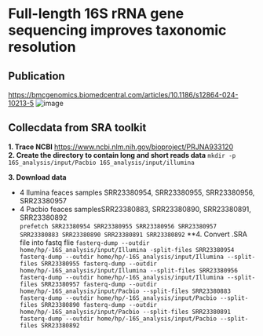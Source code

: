 # Full-length 16S rRNA gene sequencing improves taxonomic resolution
## Publication 
https://bmcgenomics.biomedcentral.com/articles/10.1186/s12864-024-10213-5
![image](https://github.com/user-attachments/assets/efb19b5b-0250-4512-a54e-826da2da901a)
## Collecdata from SRA toolkit    
**1. Trace NCBI**  https://www.ncbi.nlm.nih.gov/bioproject/PRJNA933120    
**2. Create the directory to contain long and short reads data**
`mkdir -p 16S_analysis/input/Pacbio 16S_analysis/input/illumina`

**3. Download data**    
- 4 Ilumina feaces samples SRR23380954, SRR23380955, SRR23380956, SRR23380957    
- 4 Pacbio feaces samplesSRR23380883, SRR23380890, SRR23380891, SRR23380892    
`prefetch SRR23380954 SRR23380955 SRR23380956 SRR23380957 SRR23380883 SRR23380890 SRR23380891 SRR23380892`
**4. Convert .SRA file into fastq flie
`fasterq-dump --outdir home/hp/-16S_analysis/input/Illumina -split-files SRR23380954
fasterq-dump --outdir home/hp/-16S_analysis/input/Illumina --split-files SRR23380955
fasterq-dump --outdir home/hp/-16S_analysis/input/Illumina --split-files SRR23380956
fasterq-dump --outdir home/hp/-16S_analysis/input/Illumina --split-files SRR23380957
fasterq-dump --outdir home/hp/-16S_analysis/input/Pacbio --split-files SRR23380883
fasterq-dump --outdir home/hp/-16S_analysis/input/Pacbio --split-files SRR23380890
fasterq-dump --outdir home/hp/-16S_analysis/input/Pacbio --split-files SRR23380891
fasterq-dump --outdir home/hp/-16S_analysis/input/Pacbio --split-files SRR23380892`

